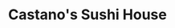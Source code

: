 ---
layout: place
title: "Castano's Sushi House"
permalink: /arkansas/searcy/castano-s-sushi-house.html
stateAbbr: AR
stateName: Arkansas
cityName: Searcy
seo:
  name: "Castano's Sushi House"
  type: Restaurant
  links: https://www.facebook.com/CastanosHouse?mibextid=LQQJ4d
description: "Looking for sushi in Searcy, Arkansas? Check out Castano's Sushi House for a delightful Japanese dining experience. Enjoy a variety of sushi and other dishes..."
place_id: ChIJzcx3f_Kp04cRQj3CZE2cHHY
photos:
  - name: >-
      places/ChIJzcx3f_Kp04cRQj3CZE2cHHY/photos/AeeoHcIluRSgdR244G2QFSzyO2blO6g4J1THmms50XW1ahQZJY6NhZIfWUztwPE7grmbrEnEg5zm8S00VxPAtDPu8aO52ySzOGGYO7gWlD1CqQKlb_JZMPEVWdr20bCguCYUPJ4PQSLEYmekJfk0Ua3zWDyFXQX4YleUjgkwXV5AeDxmMmCkGWoyxCzVkdCrBhlV33n4sxj3NunmZRADNS7hG8t1jI5QidfhZ738QEJP7hgnqihjdjeVs16dFg5hLH1tSoqkxjl0Wff2n82p9fuu2NDUW6k2Rmwh-9X0h2-dgNnnpg
    widthPx: 1808
    heightPx: 2048
    authorAttributions:
      - displayName: Castano's Sushi House
        uri: https://maps.google.com/maps/contrib/103983846922604219437
        photoUri: >-
          https://lh3.googleusercontent.com/a-/ALV-UjVUjs7vDJe11FJsDmhPDV_FyRzHWG45qeM09rvI4YlatHdhSaY=s100-p-k-no-mo
    flagContentUri: >-
      https://www.google.com/local/imagery/report/?cb_client=maps_api_places.places_api&image_key=!1e10!2sAF1QipMStZG5yzUZfRlS5iO5JhkdXWSxYQGfXpUcyUnH&hl=en-US
    googleMapsUri: >-
      https://www.google.com/maps/place//data=!3m4!1e2!3m2!1sAF1QipMStZG5yzUZfRlS5iO5JhkdXWSxYQGfXpUcyUnH!2e10!4m2!3m1!1s0x87d3a9f27f77cccd:0x761c9c4d64c23d42
  - name: >-
      places/ChIJzcx3f_Kp04cRQj3CZE2cHHY/photos/AeeoHcJjWcwi0OaqeEowsutAJAHYvG2U1d8fjRUIyrsTefUrsre4Gp6fVn1iIBfonrZbNlRolhyCdddJU5NehCw3XDE17Tww6aB1JPbe4uUdG9cgHE4U51vuTRqyl9bgHQ6ig-56Skw97Qo33TadZINmPOfHG5kf2c-dVSSnue1xJU3hqsd3K5d9hbKM_VWlFWolXX6NJN-yDbOBjam-416sTI9oZv8k8KT45LnSCOacJ_uGRjcZQalgLTkS9H2Ms9Mk4jWs_ls-r5-bNr651oFmCsO27XN3uaG1OR36jZjGPf01-w
    widthPx: 4032
    heightPx: 3024
    authorAttributions:
      - displayName: Castano's Sushi House
        uri: https://maps.google.com/maps/contrib/103983846922604219437
        photoUri: >-
          https://lh3.googleusercontent.com/a-/ALV-UjVUjs7vDJe11FJsDmhPDV_FyRzHWG45qeM09rvI4YlatHdhSaY=s100-p-k-no-mo
    flagContentUri: >-
      https://www.google.com/local/imagery/report/?cb_client=maps_api_places.places_api&image_key=!1e10!2sAF1QipPshWq3HfBmNrwKnU1TX3vZclVv3k3qE9tqIAlq&hl=en-US
    googleMapsUri: >-
      https://www.google.com/maps/place//data=!3m4!1e2!3m2!1sAF1QipPshWq3HfBmNrwKnU1TX3vZclVv3k3qE9tqIAlq!2e10!4m2!3m1!1s0x87d3a9f27f77cccd:0x761c9c4d64c23d42
  - name: >-
      places/ChIJzcx3f_Kp04cRQj3CZE2cHHY/photos/AeeoHcLYRY8fsjFu96fPNPubrhcJB_RzUOskZ0wIWM8jkBGYDFam2vLi6AGm2jSdta3s9GgaA8y3uRiuRhzqrHHoc-8JwXSZEoQmVdVUEP9J-he-oTYEBP3BHfA2AzdZJzPy_iqdwg84MD3B5OCvG9O9xDrhN_lbMIQgYN_z-Tkcpn3Abmu76qTh_oKXBdL8UI2MIS3PDLwq0MhjjXSck1WLLSU7FTSv9IdRiHu40ICNLDhvLNY9RnKhgEFayY6LzL4ftRkt9RGq1zDFxL8hLp-E-3dFifvt36LON8zfYYoIpe-5cWu2hLnLipMvHq3EkKTH36Is4F_lOM9pxd2rfkOV9O73FelQze-TBFaCH4QcHJAcoxkml9ie1p8VNtgMS8y6EE_IdEULEgAGgQ4i_oIfS9KMjV_GQvvot4U3wAom4VE-SdQ
    widthPx: 2992
    heightPx: 2992
    authorAttributions:
      - displayName: Alice's Lamb
        uri: https://maps.google.com/maps/contrib/106580167847372183153
        photoUri: >-
          https://lh3.googleusercontent.com/a-/ALV-UjVmSGoVEGy7SjZV8A0UUgU1rj9J9v15w3CWqPI5gJhN1NTNtLXfGA=s100-p-k-no-mo
    flagContentUri: >-
      https://www.google.com/local/imagery/report/?cb_client=maps_api_places.places_api&image_key=!1e10!2sCIHM0ogKEICAgMDwkJT7gwE&hl=en-US
    googleMapsUri: >-
      https://www.google.com/maps/place//data=!3m4!1e2!3m2!1sCIHM0ogKEICAgMDwkJT7gwE!2e10!4m2!3m1!1s0x87d3a9f27f77cccd:0x761c9c4d64c23d42
  - name: >-
      places/ChIJzcx3f_Kp04cRQj3CZE2cHHY/photos/AeeoHcLQdF_QDgFZ3phgzxNytcC0wgtrsM7yYYOx0aUVkFiU35ypSX2FBjJwMGwqcM_StJblKOFRSQfTWdaSVuqLAHlpEQL2m2dBG6XbQGytiflgXohaNfBxRWiBqF2qKg1ubeBY8ifPhaDx99OJmkBIwnTw2ZvLcST9Z6F4K7Y7H0eiAjqVnY6lrULMmhUdfvSgmSQZAIjCNx1i7ywQOrjUZb2jCw6NvC-L413t0chZfOGFVt_kArZvWUeA0NpSVAgfSMp2fPrhF_kmI0EaCh-ADx0MeDbh6zcmJjLSv6e7EgFk0g
    widthPx: 3006
    heightPx: 3809
    authorAttributions:
      - displayName: Castano's Sushi House
        uri: https://maps.google.com/maps/contrib/103983846922604219437
        photoUri: >-
          https://lh3.googleusercontent.com/a-/ALV-UjVUjs7vDJe11FJsDmhPDV_FyRzHWG45qeM09rvI4YlatHdhSaY=s100-p-k-no-mo
    flagContentUri: >-
      https://www.google.com/local/imagery/report/?cb_client=maps_api_places.places_api&image_key=!1e10!2sAF1QipOw5Wy5WN_5L_YFarDJQumpeqkY1ivWylUF2SRl&hl=en-US
    googleMapsUri: >-
      https://www.google.com/maps/place//data=!3m4!1e2!3m2!1sAF1QipOw5Wy5WN_5L_YFarDJQumpeqkY1ivWylUF2SRl!2e10!4m2!3m1!1s0x87d3a9f27f77cccd:0x761c9c4d64c23d42
  - name: >-
      places/ChIJzcx3f_Kp04cRQj3CZE2cHHY/photos/AeeoHcI1lBmX6AMkBcWih3geOEbB3YQTz0TDgAAsSAH2cwF8WxlwgB0oR4fYex7mZIgLL7ZFuGBACxJ194JZyQEWMkRAC7lkYsYzyBIxqf174gxkGTRyYH_EeftFuGrevlavUJNtvAuKcouZFZpGT7bfsA-QALE7wKW26msmA3ULHaXmpV_Wi9LhI7U9phfEEz5xY5ZqJVhTgbmK4vUJTLxSP-br7XjHn96E6qdP83UnOATIiHN-G1OIIPs_s_d9BszncQxh1rky9GDYRaZ_q3pA2tKY74ZtJDm09Ga9l1fYh3zD-2OBSXahjLQy6CP5om906CTy5m8xULDfpqzvaeunmddKtVqPe9EeFNrJFEjMED1dHax6jnXv18gAlDY85PdqjylnVNThb141AtV_xMt93qNj9mRAuhHs7mWPtNoMthxisxvY
    widthPx: 2992
    heightPx: 2992
    authorAttributions:
      - displayName: Alice's Lamb
        uri: https://maps.google.com/maps/contrib/106580167847372183153
        photoUri: >-
          https://lh3.googleusercontent.com/a-/ALV-UjVmSGoVEGy7SjZV8A0UUgU1rj9J9v15w3CWqPI5gJhN1NTNtLXfGA=s100-p-k-no-mo
    flagContentUri: >-
      https://www.google.com/local/imagery/report/?cb_client=maps_api_places.places_api&image_key=!1e10!2sCIHM0ogKEICAgIDPh8_i2gE&hl=en-US
    googleMapsUri: >-
      https://www.google.com/maps/place//data=!3m4!1e2!3m2!1sCIHM0ogKEICAgIDPh8_i2gE!2e10!4m2!3m1!1s0x87d3a9f27f77cccd:0x761c9c4d64c23d42
  - name: >-
      places/ChIJzcx3f_Kp04cRQj3CZE2cHHY/photos/AeeoHcLvasGThfoBHb4ruDS8uIZ4Mw4Ya5VYRChXjMNPkV_SCjPbRozLdZZiVnM9wY9rhwQBHE1xQpQ9ZQi79KP0__DUstK_kthOmF8MrtV8QYGkm2VH9nYi1E0Buvqgg9_6ErU9w67r3qXH_ABtA4DW9XP-A9BfYCAgMyYgske-ymF3wfqYIpVIPd5i_ule4sU4z0HwVbcbVFOfe6VJqKB_Nwiu0mtIcD95bkSL-7CBX_e-wtddVwDsXRWPsgVMJm-HKTsx0D6PCHr3N7CGMeWDDsZ7Zx5WrTnEWDGNxiLeZD1StA
    widthPx: 3023
    heightPx: 3589
    authorAttributions:
      - displayName: Castano's Sushi House
        uri: https://maps.google.com/maps/contrib/103983846922604219437
        photoUri: >-
          https://lh3.googleusercontent.com/a-/ALV-UjVUjs7vDJe11FJsDmhPDV_FyRzHWG45qeM09rvI4YlatHdhSaY=s100-p-k-no-mo
    flagContentUri: >-
      https://www.google.com/local/imagery/report/?cb_client=maps_api_places.places_api&image_key=!1e10!2sAF1QipOf71PmGHHj6VC7PkmSoGHKcWGajfi_2ugrpK5R&hl=en-US
    googleMapsUri: >-
      https://www.google.com/maps/place//data=!3m4!1e2!3m2!1sAF1QipOf71PmGHHj6VC7PkmSoGHKcWGajfi_2ugrpK5R!2e10!4m2!3m1!1s0x87d3a9f27f77cccd:0x761c9c4d64c23d42
  - name: >-
      places/ChIJzcx3f_Kp04cRQj3CZE2cHHY/photos/AeeoHcK9_t72Mqw0A4KwahdcfaqXlS_kpMssOGqQD7KcwXrOUAqOPRo-sc5vDGObGA0Jd4zTHFlx-Da_eWH2rj0cBb4dQoFYJ9ePttQ4prjJGenHygrkpOCl4HQYQqDkQ97pBX6Q6hi4-RMWlr_XCUQpC55L1NRe_sKhE9BSH262aXN_dqlKBOcg7ClSwqL6MnNxwUVjYAxARZKQdURRz7pWNjSLJgaxXmaImw6vRy_DQiUNRv2npz2_bsdzWNYs949iuVmlSO7--9gM69U3NWznKYg3v9G75CbKjNm1rQ-DgNPc7g3RaUJhlR7JD5HregfTXExAZvwL8Qq-qMnZBcD-JhmuZykRhF9l8NLQ7IyrKFYshaOOvPjMnGJcHrdY0JPDvvfhtd88F80B1AJYjuz_VtCWwEBemKCNI_k1WzLdff4twps
    widthPx: 4000
    heightPx: 3000
    authorAttributions:
      - displayName: Alice's Lamb
        uri: https://maps.google.com/maps/contrib/106580167847372183153
        photoUri: >-
          https://lh3.googleusercontent.com/a-/ALV-UjVmSGoVEGy7SjZV8A0UUgU1rj9J9v15w3CWqPI5gJhN1NTNtLXfGA=s100-p-k-no-mo
    flagContentUri: >-
      https://www.google.com/local/imagery/report/?cb_client=maps_api_places.places_api&image_key=!1e10!2sCIHM0ogKEICAgIDr3e7U9QE&hl=en-US
    googleMapsUri: >-
      https://www.google.com/maps/place//data=!3m4!1e2!3m2!1sCIHM0ogKEICAgIDr3e7U9QE!2e10!4m2!3m1!1s0x87d3a9f27f77cccd:0x761c9c4d64c23d42
  - name: >-
      places/ChIJzcx3f_Kp04cRQj3CZE2cHHY/photos/AeeoHcIzIFv6c1Nww3W3IX1Ao8jCP6C8rR9VPkZnL_bI_t8iSte7uYn2pWmJnTvqHrtVYaHRq0JpK6YBzaiAbWgYY9NVF_GJIa_z0PwjpHSFULOuI4UnH7BN21NeDYdsKbL8L_FW06igs2YPZot8RjINhKLz5X4S7cA8BuMe84E1svL2g_iR3KtQMamTYqNCktAIUzMF0g-mcTpvjPGM8PzFcsqr5Vf3zQxV4sIgGm2-_rRKXTUh7Rkb5M59-qDhNqnGhgvJCnlquwr9o1H9BIBPbB7BFVJD8IHlN0-ILItv8dWLAr42m4LJGTFWI0K5TnAb6NWnnGW3ebygjJIKGKm5wYghwMDnp6NQm20e8iGjP5tobZdwdVuue8PZHMvjQmKmkv-vjpeKSmFRZYyEYJ0RQ2NSyaJmondTcEIr85vLMUWapMpd
    widthPx: 3072
    heightPx: 4080
    authorAttributions:
      - displayName: Robin Machen
        uri: https://maps.google.com/maps/contrib/114717119440657708906
        photoUri: >-
          https://lh3.googleusercontent.com/a-/ALV-UjVpHNKwI7m-NCchq0u9_rups2TyInaAapTZifwMc4zyabVx9zmzkg=s100-p-k-no-mo
    flagContentUri: >-
      https://www.google.com/local/imagery/report/?cb_client=maps_api_places.places_api&image_key=!1e10!2sCIHM0ogKEICAgIC9odbT7AE&hl=en-US
    googleMapsUri: >-
      https://www.google.com/maps/place//data=!3m4!1e2!3m2!1sCIHM0ogKEICAgIC9odbT7AE!2e10!4m2!3m1!1s0x87d3a9f27f77cccd:0x761c9c4d64c23d42
  - name: >-
      places/ChIJzcx3f_Kp04cRQj3CZE2cHHY/photos/AeeoHcKFfVNpQfJkglqvLQeZdYOLePLkss6jP8yiwAkRrneRSxPKLj51q2xdAJgomnVbbDNol41mKahARtEd9_UTNKKlPmOJvOjCJSvnRLEyesakzIBfvh2oyu6Tg_lW7BHZ0_EmDCIevEvlun302VHZk2M_YrGdxeaandWJjStITXl6Wugcd9l6mopVhO6oVIjtXDFt6B8sq8si4_NAecxviB9gKM33MpzwuQpmmQYG7HhcNV__keIb-KupnVf0sC_6zCHUFTXsG34vzSbD-nv7yeBhxyfuVQbkY5QTBTMpSoYJ8cMKlP_JZ1ZXC9HazzKsiDhp5RMIJ2wGWhuaiiii1_BWtoc5iGkOcTyZQ39SaTKBKVp5U5eSZzPUrUFRFq7hUnlIUzm_82WHTLgclsL8UergYS3Jp6KmjNBWeJXvxViDeclh
    widthPx: 3000
    heightPx: 4000
    authorAttributions:
      - displayName: Alice's Lamb
        uri: https://maps.google.com/maps/contrib/106580167847372183153
        photoUri: >-
          https://lh3.googleusercontent.com/a-/ALV-UjVmSGoVEGy7SjZV8A0UUgU1rj9J9v15w3CWqPI5gJhN1NTNtLXfGA=s100-p-k-no-mo
    flagContentUri: >-
      https://www.google.com/local/imagery/report/?cb_client=maps_api_places.places_api&image_key=!1e10!2sCIHM0ogKEICAgIDbuoLv8gE&hl=en-US
    googleMapsUri: >-
      https://www.google.com/maps/place//data=!3m4!1e2!3m2!1sCIHM0ogKEICAgIDbuoLv8gE!2e10!4m2!3m1!1s0x87d3a9f27f77cccd:0x761c9c4d64c23d42
  - name: >-
      places/ChIJzcx3f_Kp04cRQj3CZE2cHHY/photos/AeeoHcKAkuafRM92ZdpSEo-FVi0YJqv653NNm3yuXjSPNmJRX0xB9kL5PJnSuOY4Cd8Xs6X_NGyrAlmis8pxnpal3OprdN2jJoEr26dxlz_Qe2WNAJ7URXaC3Paogfatj7EJo9-YnUvVY5pOlXlfusVm4brWweXOWYlCpEfLl4wq5EfunjdvD8E5Fp7jMBS6_4XpVJod9XKvanzEDqb0h0_YsZ5zaL3WHZ5cD4YB0uZxRXs29vrLFy8XpFOx7exMNzt6RTUh3H3ftYP28b-SD3zzgQmkO1Y5PNsjX3DEPkVPapWHcjn_l81fNlAZZr_JLDATGTZMQTu5BPQh_jBw2O2qlhYgDr8fT6PVELU10Fw6btgl3hP35gGPeS2KiI6f7L2vwgyMS-ny_WK7XvUJIbCl_O33mtMfHWH7P40PI61hE-VHZCez
    widthPx: 2992
    heightPx: 2992
    authorAttributions:
      - displayName: Alice's Lamb
        uri: https://maps.google.com/maps/contrib/106580167847372183153
        photoUri: >-
          https://lh3.googleusercontent.com/a-/ALV-UjVmSGoVEGy7SjZV8A0UUgU1rj9J9v15w3CWqPI5gJhN1NTNtLXfGA=s100-p-k-no-mo
    flagContentUri: >-
      https://www.google.com/local/imagery/report/?cb_client=maps_api_places.places_api&image_key=!1e10!2sCIHM0ogKEICAgMDwkJT7wwE&hl=en-US
    googleMapsUri: >-
      https://www.google.com/maps/place//data=!3m4!1e2!3m2!1sCIHM0ogKEICAgMDwkJT7wwE!2e10!4m2!3m1!1s0x87d3a9f27f77cccd:0x761c9c4d64c23d42
address: 2039 E Race Ave, Searcy, AR 72143, USA
street: 2039 E Race Ave
city: Searcy
state: AR
zip: '72143'
country: USA
neighborhood: null
latitude: '35.250263'
longitude: '-91.713077'
accessibility_options:
  wheelchairAccessibleParking: true
  wheelchairAccessibleEntrance: true
  wheelchairAccessibleSeating: true
business_status: OPERATIONAL
name: Castano's Sushi House
google_maps_links:
  directionsUri: >-
    https://www.google.com/maps/dir//''/data=!4m7!4m6!1m1!4e2!1m2!1m1!1s0x87d3a9f27f77cccd:0x761c9c4d64c23d42!3e0
  placeUri: https://maps.google.com/?cid=8510849252040260930
  writeAReviewUri: >-
    https://www.google.com/maps/place//data=!4m3!3m2!1s0x87d3a9f27f77cccd:0x761c9c4d64c23d42!12e1
  reviewsUri: >-
    https://www.google.com/maps/place//data=!4m4!3m3!1s0x87d3a9f27f77cccd:0x761c9c4d64c23d42!9m1!1b1
  photosUri: >-
    https://www.google.com/maps/place//data=!4m3!3m2!1s0x87d3a9f27f77cccd:0x761c9c4d64c23d42!10e5
primary_type: Sushi Restaurant
opening_hours:
  regular: null
  current: null
secondary_opening_hours:
  regular:
    weekdayDescriptions: null
    type: null
  current:
    weekdayDescriptions: null
    type: null
phone: (501) 268-8898
price_level: null
price_range: $10 &ndash; $20
rating: '4.8'
rating_count: 81
website: https://www.facebook.com/CastanosHouse?mibextid=LQQJ4d
reviews: null
parking_options: null
payment_options: null
allow_dogs: null
curbside_pickup: null
delivery: null
dine_in: null
good_for_children: null
good_for_groups: null
good_for_sports: null
live_music: null
menu_for_children: null
outdoor_seating: null
reservable: null
restroom: null
serves_beer: null
serves_breakfast: null
serves_brunch: null
serves_cocktails: null
serves_coffee: null
serves_dinner: null
serves_dessert: null
serves_lunch: null
serves_vegetarian_food: null
serves_wine: null
takeout: null
summary: null

---